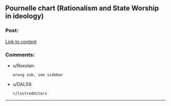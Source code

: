 ## Pournelle chart (Rationalism and State Worship in ideology)

### Post:

[Link to content](https://en.wikipedia.org/wiki/Pournelle_chart)

### Comments:

- u/Roxolan:
  ```
  wrong sub, see sidebar
  ```

- u/DAL59:
  ```
  r/lostredditors
  ```

---

